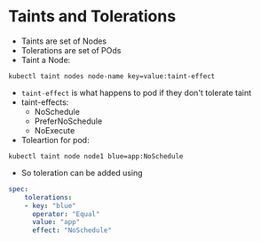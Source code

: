 # Taints and Tolerations

- Taints are set of Nodes
- Tolerations are set of POds
- Taint a Node:
```
kubectl taint nodes node-name key=value:taint-effect
```
- `taint-effect` is what happens to pod if they don't tolerate taint
- taint-effects:
    - NoSchedule
    - PreferNoSchedule
    - NoExecute
- Toleartion for pod:
```
kubectl taint node node1 blue=app:NoSchedule
```
- So toleration can be added using 
```yaml
spec:
    tolerations:
    - key: "blue"
      operator: "Equal"
      value: "app"
      effect: "NoSchedule"
```